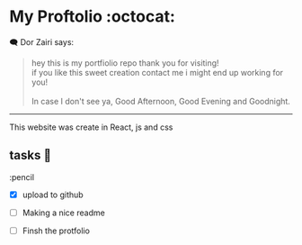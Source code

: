# My Proftolio :octocat:

  :left_speech_bubble:  Dor Zairi says:
 <br>

> hey this is my portfiolio repo thank you for visiting! <br>
> if you like this sweet creation contact me i might end up working for you! <br><br>
> In case I don't see ya, Good Afternoon, Good Evening and Goodnight. 

<hr>

This website was create in React, js and css



## tasks :memo:
:pencil

- [x] upload to github
- [ ] Making a nice readme
- [ ] Finsh the protfolio





